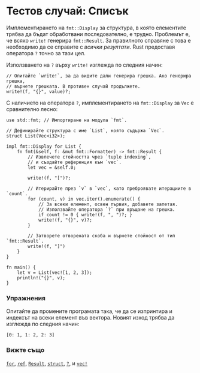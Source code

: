 # Тестов случай: Списък

Имплементирането на `fmt::Display` за структура, в която елементите трябва да бъдат обработвани последователно, е трудно. Проблемът е, че всяко `write!` генерира `fmt::Result`.
За правилното справяне с това е необходимо да се справите с *всички резултати*.
Rust  предоставя оператора `?` точно за тази цел.

Използването на `?` върху `write!` изглежда по следния начин:

```rust,ignore
// Опитайте `write!`, за да видите дали генерира грешка. Ако генерира грешка, 
// върнете грешката. В противен случай продължете.
write!(f, "{}", value)?;
```

С наличието на оператора `?`, имплементирането на `fmt::Display` за `Vec` е сравнително лесно:

```rust,editable
use std::fmt; // Импортиране на модула `fmt`.

// Дефинирайте структура с име `List`, която съдържа `Vec`.
struct List(Vec<i32>);

impl fmt::Display for List {
    fn fmt(&self, f: &mut fmt::Formatter) -> fmt::Result {
        // Извлечете стойността чрез `tuple indexing`,
        // и създайте референция към `vec`.
        let vec = &self.0;

        write!(f, "[")?;

        // Итерирайте през `v` в `vec`, като преброявате итерациите в `count`.
        for (count, v) in vec.iter().enumerate() {
            // За всеки елемент, освен първия, добавете запетая.
            // Използвайте оператора `?` при връщане на грешка.
            if count != 0 { write!(f, ", ")?; }
            write!(f, "{}", v)?;
        }

        // Затворете отворената скоба и върнете стойност от тип `fmt::Result`.
        write!(f, "]")
    }
}

fn main() {
    let v = List(vec![1, 2, 3]);
    println!("{}", v);
}
```

### Упражнения

Опитайте да промените програмата така, че да се изпринтира и индексът на всеки елемент във вектора.
Новият изход трябва да изглежда по следния начин:

```rust,ignore
[0: 1, 1: 2, 2: 3]
```

### Вижте също

[`for`][for], [`ref`][ref], [`Result`][result], [`struct`][struct],
[`?`][q_mark], и [`vec!`][vec]

[for]: ../../../flow_control/for.md
[result]: ../../../std/result.md
[ref]: ../../../scope/borrow/ref.md
[struct]: ../../../custom_types/structs.md
[q_mark]: ../../../std/result/question_mark.md
[vec]: ../../../std/vec.md
